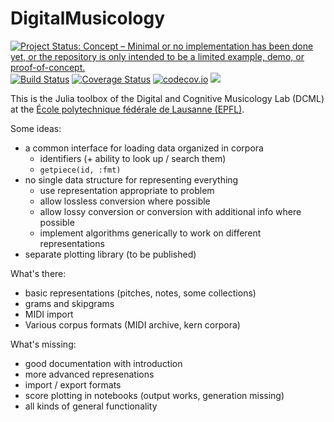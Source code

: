 # DigitalMusicology

[![Project Status: Concept – Minimal or no implementation has been done yet, or the repository is only intended to be a limited example, demo, or proof-of-concept.](http://www.repostatus.org/badges/latest/concept.svg)](http://www.repostatus.org/#concept)
[![Build Status](https://travis-ci.org/DCMLab/DigitalMusicology.jl.svg?branch=master)](https://travis-ci.org/DCMLab/DigitalMusicology.jl)
[![Coverage Status](https://coveralls.io/repos/DCMLab/DigitalMusicology.jl/badge.svg?branch=master&service=github)](https://coveralls.io/github/DCMLab/DigitalMusicology.jl?branch=master)
[![codecov.io](http://codecov.io/github/DCMLab/DigitalMusicology.jl/coverage.svg?branch=master)](http://codecov.io/github/DCMLab/DigitalMusicology.jl?branch=master)
[![](https://img.shields.io/badge/docs-latest-blue.svg)](https://dcmlab.github.io/DigitalMusicology.jl/latest)

This is the Julia toolbox of the Digital and Cognitive Musicology Lab (DCML) at the [École polytechnique fédérale de Lausanne (EPFL)](https://www.epfl.ch/index.en.html). 

Some ideas:
- a common interface for loading data organized in corpora
  - identifiers (+ ability to look up / search them)
  - `getpiece(id, :fmt)`
- no single data structure for representing everything
  - use representation appropriate to problem
  - allow lossless conversion where possible
  - allow lossy conversion or conversion with additional info where possible
  - implement algorithms generically to work on different representations
- separate plotting library (to be published)

What's there:
- basic representations (pitches, notes, some collections)
- grams and skipgrams
- MIDI import
- Various corpus formats (MIDI archive, kern corpora)

What's missing:
- good documentation with introduction
- more advanced represenations
- import / export formats
- score plotting in notebooks (output works, generation missing)
- all kinds of general functionality
